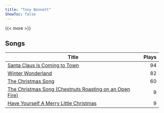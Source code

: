 ```yaml
---
title: "Tony Bennett"
ShowToc: false
---
```


{{< more >}}

## Songs
Title | Plays 
----- | -----: 
[Santa Claus Is Coming to Town](/songs/santa-claus-is-coming-to-town) | 94
[Winter Wonderland](/songs/winter-wonderland) | 82
[The Christmas Song](/songs/the-christmas-song) | 60
[The Christmas Song (Chestnuts Roasting on an Open Fire)](/songs/the-christmas-song-chestnuts-roasting-on-an-open-fire) | 9
[Have Yourself A Merry Little Christmas](/songs/have-yourself-a-merry-little-christmas) | 9

